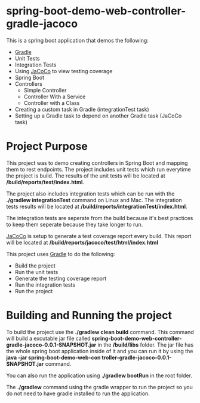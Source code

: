 # spring-boot-demo-web-controller-gradle-jacoco
This is a spring boot application that demos the following:
* [Gradle](https://gradle.org/)
* Unit Tests 
* Integration Tests 
* Using [JaCoCo](http://www.jacoco.org/jacoco/) to view testing coverage
* Spring Boot
* Controllers
  * Simple Controller
  * Controller With a Service
  * Controller with a Class
* Creating a custom task in Gradle (integrationTest task)
* Setting up a Gradle task to depend on another Gradle task (JaCoCo task)

# Project Purpose
This project was to demo creating controllers in Spring Boot and mapping them to rest endpoints. The project includes unit tests which run everytime the project is build. The results of the unit tests will be located at **/build/reports/test/index.html**.

The project also includes integration tests which can be run with the **./gradlew integrationTest** command on Linux and Mac. The integration tests results will be located at **/build/reports/integrationTest/index.html**. 

The integration tests are seperate from the build because it's best practices to keep them seperate because they take longer to run. 

[JaCoCo](http://www.jacoco.org/jacoco/) is setup to generate a test coverage report every build. This report will be located at **/build/reports/jacoco/test/html/index.html**

This project uses [Gradle](https://gradle.org/) to do the following:
* Build the project
* Run the unit tests
* Generate the testing coverage report
* Run the integration tests
* Run the project

# Building and Running the project
To build the project use the **./gradlew clean build** command. This command will build a excutable jar file called **spring-boot-demo-web-controller-gradle-jacoco-0.0.1-SNAPSHOT.jar** in the **/build/libs** folder. The jar file has the whole spring boot application inside of it and you can run it by using the **java -jar spring-boot-demo-web-con
troller-gradle-jacoco-0.0.1-SNAPSHOT.jar** command. 

You can also run the application using **./gradlew bootRun** in the root folder. 

The **./gradlew** command using the gradle wrapper to run the project so you do not need to have gradle installed to run the application. 

  
